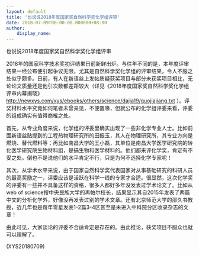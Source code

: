 ```yaml
---
layout: default
title: '也说说2018年度国家奖自然科学奖化学组评审'
date: 2018-07-09T00:00:00.000000+08:00
author:
    display_name: 
---
```


也说说2018年度国家奖自然科学奖化学组评审

2018年的国家科学技术奖初评结果日前新鲜出炉。与往年不同的是，本年度评审结果一经公布便引起争议无限，尤其是自然科学奖化学组的评审结果，令人不服之处似乎颇多。日前，有人在新语丝上发帖质疑获奖项目与部分未获奖项目相比，无论论文质量还是他引次数都差距较大（详见《2018年度国家奖自然科学奖化学组评审内幕揭晓》http://newxys.com/xys/ebooks/others/science/dajia19/guojiajiang.txt ）。评奖材料水平究竟如何笔者未曾亲见，不便置喙，但就公布的化学组评委来看，评委的组成确实有值得商榷之处。

首先，从专业角度来说，化学组的评委里确实出现了一些非化学专业人士。比如前面新语丝贴提到的工程热物理研究所的田振玉，其人在物理研究所，其专业方向是燃烧、替代燃料等；再比如南昌大学的王小磊，其单位是南昌大学医学研究院的转化医学研究院生物材料组，是搞生物和医学材料的。他们都来评化学奖，肯定有不妥之处。倒也不是说他们的水平肯定不行，只是为何不选择化学专家呢！

其次，从学术水平来说，由于国家自然科学奖代表国家对从事基础研究的科研人员的最高奖励之一，评委应该是活跃在科学一线的专家才合适。很显然，这次化学奖的评委有一些并不具备这样的资格，很多人都好多年没发表过学术论文了。比如从web of science搜中央民族大学的再帕尔校长，结果显示其自2015年发表了两篇中文的分析化学外，好像没再发表过别的学术文章。还有北京师范大学的邵久书教授，近几年也是每年零星发表1-2篇3-4区甚至是未进入中科院分区收录杂志的文章！

由此可见，大家谈论的评委不合适肯定是存在的。由此推论，获奖项目不服众也就可以理解了。

(XYS20180709)

